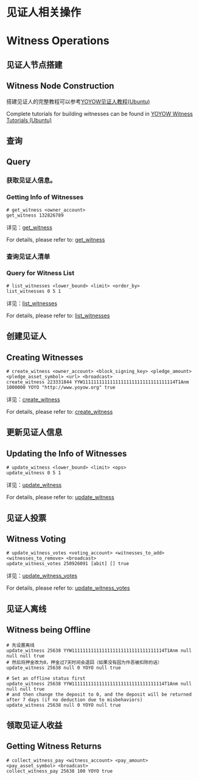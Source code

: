 # 见证人相关操作
# Witness Operations

## 见证人节点搭建
## Witness Node Construction
搭建见证人的完整教程可以参考[YOYOW见证人教程(Ubuntu)](https://mp.weixin.qq.com/s/l4KfKtUUfaCEp9ykIbIByA)

Complete tutorials for building witnesses can be found in [YOYOW Witness Tutorials (Ubuntu)](https://mp.weixin.qq.com/s/l4KfKtUUfaCEp9ykIbIByA)

## 查询
## Query
### 获取见证人信息。
### Getting Info of Witnesses
```
# get_witness <owner_account>
get_witness 132826789
```
详见：[get_witness](../api/wallet_api.html#get-witness)

For details, please refer to: [get_witness](../api/wallet_api.html#get-witness)

### 查询见证人清单
### Query for Witness List
```
# list_witnesses <lower_bound> <limit> <order_by>
list_witnesses 0 5 1
```
详见：[list_witnesses](../api/wallet_api.html#list-witnesses)

For details, please refer to: [list_witnesses](../api/wallet_api.html#list-witnesses)

## 创建见证人
## Creating Witnesses
```
# create_witness <owner_account> <block_signing_key> <pledge_amount> <pledge_asset_symbol> <url> <broadcast>
create_witness 223331844 YYW1111111111111111111111111111111114T1Anm 1000000 YOYO "http://www.yoyow.org" true
```
详见：[create_witness](../api/wallet_api.html#create-witness)

For details, please refer to: [create_witness](../api/wallet_api.html#create-witness)

## 更新见证人信息
## Updating the Info of Witnesses
```
# update_witness <lower_bound> <limit> <ops>
update_witness 0 5 1
```
详见：[update_witness](../api/wallet_api.html#update-witness)

For details, please refer to: [update_witness](../api/wallet_api.html#update-witness)

## 见证人投票
## Witness Voting
```
# update_witness_votes <voting_account> <witnesses_to_add> <witnesses_to_remove> <broadcast>
update_witness_votes 250926091 [abit] [] true
```
详见：[update_witness_votes](../api/wallet_api.html#update-witness-votes)

For details, please refer to:
[update_witness_votes](../api/wallet_api.html#update-witness-votes)

## 见证人离线
## Witness being Offline
```
# 先设置离线
update_witness 25638 YYW1111111111111111111111111111111114T1Anm null null null true
# 然后将押金改为0，押金过7天时间会退回（如果没有因为作恶被扣除的话）
update_witness 25638 null 0 YOYO null true
```

```
# Set an offline status first
update_witness 25638 YYW1111111111111111111111111111111114T1Anm null null null true
# and then change the deposit to 0, and the deposit will be returned after 7 days (if no deduction due to misbehaviors)
update_witness 25638 null 0 YOYO null true
```
## 领取见证人收益
## Getting Witness Returns
```
# collect_witness_pay <witness_account> <pay_amount> <pay_asset_symbol> <broadcast>
collect_witness_pay 25638 100 YOYO true
``` 
